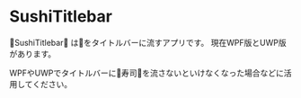 # SushiTitlebar
🍣SushiTitlebar🍣 は🍣をタイトルバーに流すアプリです。
現在WPF版とUWP版があります。

WPFやUWPでタイトルバーに🍣寿司🍣を流さないといけなくなった場合などに活用してください。